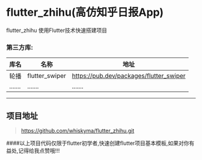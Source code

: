 # flutter_zhihu(高仿知乎日报App)
flutter_zhihu 使用Flutter技术快速搭建项目

### 第三方库:
库名  | 名称 | 地址
------------- | -------------  | -------------
轮播  | flutter_swiper   | <https://pub.dev/packages/flutter_swiper>
 ....... | .......   |.......

----
## 项目地址
><https://github.com/whiskyma/flutter_zhihu.git>


####以上项目代码仅限于flutter初学者,快速创建flutter项目基本模板,如果对你有益处,记得给我点赞哦!!!
